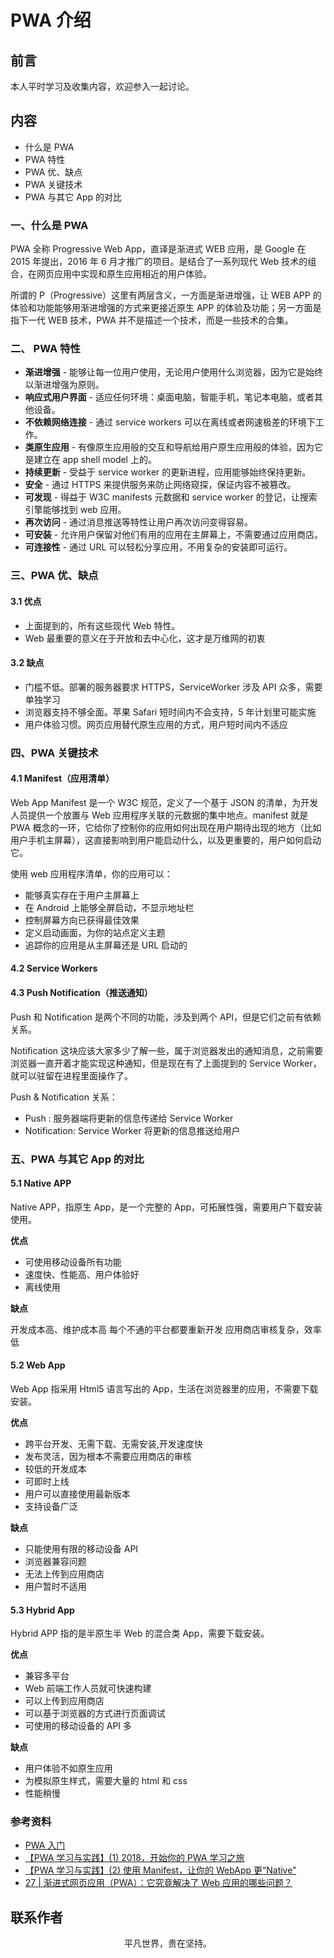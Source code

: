 # PWA 介绍

## 前言

本人平时学习及收集内容，欢迎参入一起讨论。

## 内容

- 什么是 PWA
- PWA 特性
- PWA 优、缺点
- PWA 关键技术
- PWA 与其它 App 的对比

### 一、什么是 PWA

PWA 全称 Progressive Web App，直译是渐进式 WEB 应用，是 Google 在 2015 年提出，2016 年 6 月才推广的项目。是结合了一系列现代 Web 技术的组合，在网页应用中实现和原生应用相近的用户体验。

所谓的 P（Progressive）这里有两层含义，一方面是渐进增强，让 WEB APP 的体验和功能能够用渐进增强的方式来更接近原生 APP 的体验及功能；另一方面是指下一代 WEB 技术，PWA 并不是描述一个技术，而是一些技术的合集。

### 二、 PWA 特性

- **渐进增强** - 能够让每一位用户使用，无论用户使用什么浏览器，因为它是始终以渐进增强为原则。
- **响应式用户界面** - 适应任何环境：桌面电脑，智能手机，笔记本电脑，或者其他设备。
- **不依赖网络连接** - 通过 service workers 可以在离线或者网速极差的环境下工作。
- **类原生应用** - 有像原生应用般的交互和导航给用户原生应用般的体验，因为它是建立在 app shell model 上的。
- **持续更新** - 受益于 service worker 的更新进程，应用能够始终保持更新。
- **安全** - 通过 HTTPS 来提供服务来防止网络窥探，保证内容不被篡改。
- **可发现** - 得益于 W3C manifests 元数据和 service worker 的登记，让搜索引擎能够找到 web 应用。
- **再次访问** - 通过消息推送等特性让用户再次访问变得容易。
- **可安装** - 允许用户保留对他们有用的应用在主屏幕上，不需要通过应用商店。
- **可连接性** - 通过 URL 可以轻松分享应用，不用复杂的安装即可运行。

### 三、PWA 优、缺点

#### 3.1 优点

- 上面提到的，所有这些现代 Web 特性。
- Web 最重要的意义在于开放和去中心化，这才是万维网的初衷

#### 3.2 缺点

- 门槛不低。部署的服务器要求 HTTPS，ServiceWorker 涉及 API 众多，需要单独学习
- 浏览器支持不够全面。苹果 Safari 短时间内不会支持，5 年计划里可能实施
- 用户体验习惯。网页应用替代原生应用的方式，用户短时间内不适应

### 四、PWA 关键技术

#### 4.1 Manifest（应用清单）

Web App Manifest 是一个 W3C 规范，定义了一个基于 JSON 的清单，为开发人员提供一个放置与 Web 应用程序关联的元数据的集中地点。manifest 就是 PWA 概念的一环，它给你了控制你的应用如何出现在用户期待出现的地方（比如用户手机主屏幕），这直接影响到用户能启动什么，以及更重要的，用户如何启动它。

使用 web 应用程序清单，你的应用可以：

- 能够真实存在于用户主屏幕上
- 在 Android 上能够全屏启动，不显示地址栏
- 控制屏幕方向已获得最佳效果
- 定义启动画面，为你的站点定义主题
- 追踪你的应用是从主屏幕还是 URL 启动的

#### 4.2 Service Workers

#### 4.3 Push Notification（推送通知）

Push 和 Notification 是两个不同的功能，涉及到两个 API，但是它们之前有依赖关系。

Notification 这块应该大家多少了解一些，属于浏览器发出的通知消息，之前需要浏览器一直开着才能实现这种通知，但是现在有了上面提到的 Service Worker，就可以驻留在进程里面操作了。

Push & Notification 关系：

- Push : 服务器端将更新的信息传递给 Service Worker
- Notification: Service Worker 将更新的信息推送给用户

### 五、PWA 与其它 App 的对比

#### 5.1 Native APP

Native APP，指原生 App，是一个完整的 App，可拓展性强，需要用户下载安装使用。

**优点**

- 可使用移动设备所有功能
- 速度快、性能高、用户体验好
- 离线使用

**缺点**

开发成本高、维护成本高
每个不通的平台都要重新开发
应用商店审核复杂，效率低

#### 5.2 Web App

Web App 指采用 Html5 语言写出的 App，生活在浏览器里的应用，不需要下载安装。

**优点**

- 跨平台开发、无需下载、无需安装,开发速度快
- 发布灵活，因为根本不需要应用商店的审核
- 较低的开发成本
- 可即时上线
- 用户可以直接使用最新版本
- 支持设备广泛

**缺点**

- 只能使用有限的移动设备 API
- 浏览器兼容问题
- 无法上传到应用商店
- 用户暂时不适用

#### 5.3 Hybrid App

Hybrid APP 指的是半原生半 Web 的混合类 App，需要下载安装。

**优点**

- 兼容多平台
- Web 前端工作人员就可快速构建
- 可以上传到应用商店
- 可以基于浏览器的方式进行页面调试
- 可使用的移动设备的 API 多

**缺点**

- 用户体验不如原生应用
- 为模拟原生样式，需要大量的 html 和 css
- 性能稍慢

### 参考资料

- [PWA 入门](https://zhuanlan.zhihu.com/p/32601560)
- [【PWA 学习与实践】(1) 2018，开始你的 PWA 学习之旅](https://github.com/alienzhou/blog/issues/2)
- [【PWA 学习与实践】(2) 使用 Manifest，让你的 WebApp 更“Native”](https://github.com/alienzhou/blog/issues/3)
- [27 | 渐进式网页应用（PWA）：它究竟解决了 Web 应用的哪些问题？](https://time.geekbang.org/column/article/144983)

## 联系作者

<div align="center">
    <p>
        平凡世界，贵在坚持。
    </p>
    <img :src="$withBase('/about/contact.png')" />
</div>
